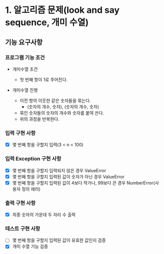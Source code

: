 # 1. 알고리즘 문제(look and say sequence, 개미 수열)

## 기능 요구사항

### 프로그램 기능 조건

- 개미수열 조건
  - 첫 번째 항이 1로 주어진다.
 
- 개미수열 진행
  - 이전 항의 이웃한 같은 숫자들을 묶는다. 
    - (숫자의 개수, 숫자), (숫자의 개수, 숫자)
  - 묶인 숫자들의 숫자의 개수와 숫자를 붙여 쓴다.  
  - 위의 과정을 반복한다. 

### 입력 구현 사항
- [X] 몇 번째 항을 구할지 입력(3 < n < 100)

### 입력 Exception 구현 사항
- [X] 몇 번째 항을 구할지 입력되지 않은 경우 ValueError
- [X] 몇 번째 항을 구할지 입력된 값이 숫자가 아닌 경우 ValueError
- [X] 몇 번째 항을 구할지 입력된 값이 4보다 작거나, 99보다 큰 경우 NumberError(사용자 정의 에러)

### 출력 구현 사항
- [X] 최종 숫자의 가운데 두 자리 수 출력

### 테스트 구현 사항
- [ ] 몇 번째 항을 구할지 입력된 값이 유효한 값인지 검증
- [X] 개미 수열 기능 검증

